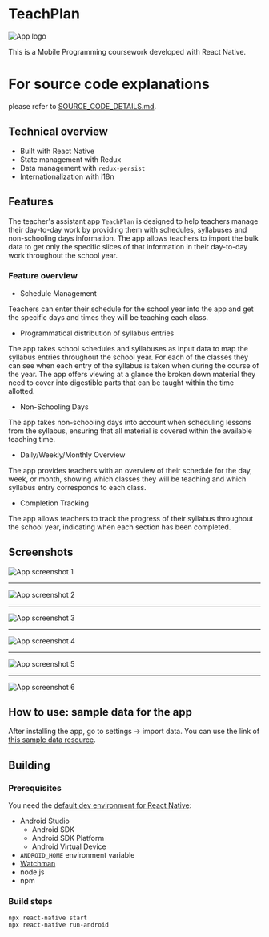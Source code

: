# TeachPlan

![App logo](documentation/app-logo.jpg "App logo")

This is a Mobile Programming coursework developed with React Native.

# For source code explanations

please refer to [SOURCE_CODE_DETAILS.md](documentation/SOURCE_CODE_DETAILS.md).

## Technical overview

- Built with React Native
- State management with Redux
- Data management with `redux-persist`
- Internationalization with i18n

## Features

The teacher's assistant app `TeachPlan` is designed to help teachers manage their day-to-day work by providing them with schedules, syllabuses and non-schooling days information. The app allows teachers to import the bulk data to get only the specific slices of that information in their day-to-day work throughout the school year.

### Feature overview

- Schedule Management

Teachers can enter their schedule for the school year into the app and get the specific days and times they will be teaching each class.

- Programmatical distribution of syllabus entries

The app takes school schedules and syllabuses as input data to map the syllabus entries throughout the school year. For each of the classes they can see when each entry of the syllabus is taken when during the course of the year. The app offers viewing at a glance the broken down material they need to cover into digestible parts that can be taught within the time allotted.

- Non-Schooling Days

The app takes non-schooling days into account when scheduling lessons from the syllabus, ensuring that all material is covered within the available teaching time.

- Daily/Weekly/Monthly Overview

The app provides teachers with an overview of their schedule for the day, week, or month, showing which classes they will be teaching and which syllabus entry corresponds to each class.

- Completion Tracking

The app allows teachers to track the progress of their syllabus throughout the school year, indicating when each section has been completed.

## Screenshots

<img src="documentation/screenshots/app-screenshot-01.png" alt="App screenshot 1" style="max-width:500px;max-height:500px;">

---

<img src="documentation/screenshots/app-screenshot-02.png" alt="App screenshot 2" style="max-width:500px;max-height:500px;">

---

<img src="documentation/screenshots/app-screenshot-03.png" alt="App screenshot 3" style="max-width:500px;max-height:500px;">

---

<img src="documentation/screenshots/app-screenshot-04.png" alt="App screenshot 4" style="max-width:500px;max-height:500px;">

---

<img src="documentation/screenshots/app-screenshot-05.png" alt="App screenshot 5" style="max-width:500px;max-height:500px;">

---

<img src="documentation/screenshots/app-screenshot-06.png" alt="App screenshot 6" style="max-width:500px;max-height:500px;">

## How to use: sample data for the app

After installing the app, go to settings -> import data. You can use the link of [this sample data resource](https://raw.githubusercontent.com/kaisievagradina/teach-plan/data/app-data.json). 

## Building

### Prerequisites

You need the [default dev environment for React Native](https://reactnative.dev/docs/environment-setup?guide=native):

- Android Studio
  - Android SDK
  - Android SDK Platform
  - Android Virtual Device
- `ANDROID_HOME` environment variable
- [Watchman](https://facebook.github.io/watchman/docs/install/#buildinstall)
- node.js
- npm

### Build steps

```
npx react-native start
npx react-native run-android
```
